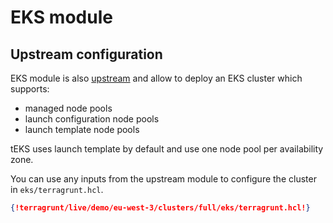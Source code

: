 # EKS module

## Upstream configuration

EKS module is also [upstream](https://github.com/terraform-aws-modules/terraform-aws-eks) and allow to deploy an EKS cluster which supports:

* managed node pools
* launch configuration node pools
* launch template node pools

tEKS uses launch template by default and use one node pool per availability zone.

You can use any inputs from the upstream module to configure the cluster in `eks/terragrunt.hcl`.

```json
{!terragrunt/live/demo/eu-west-3/clusters/full/eks/terragrunt.hcl!}
```
